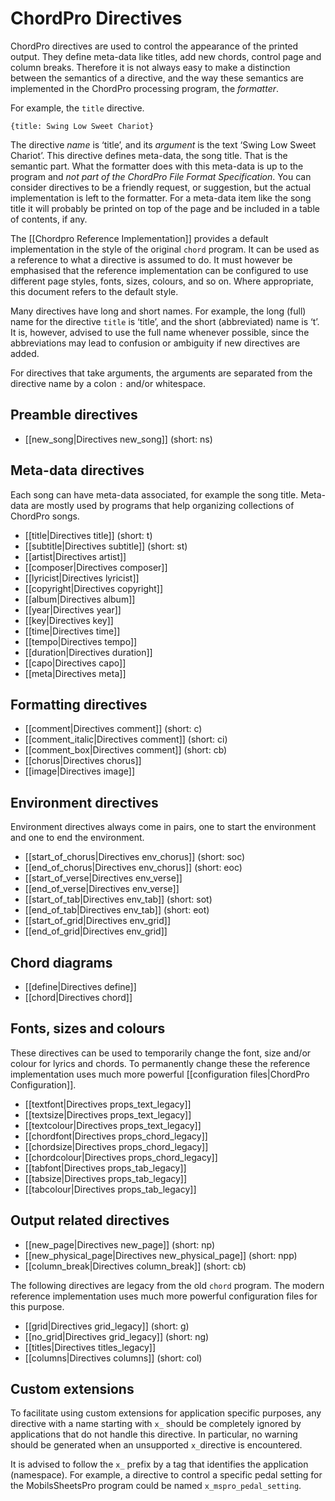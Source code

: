 # ChordPro Directives

ChordPro directives are used to control the appearance of the printed output. They define meta-data like titles, add new chords, control page and column breaks. Therefore it is not always easy to make a distinction between the semantics of a directive, and the way these semantics are implemented in the ChordPro processing program, the _formatter_.

For example, the `title` directive.

    {title: Swing Low Sweet Chariot}

The directive _name_ is ‘title’, and its _argument_ is the text ‘Swing Low Sweet Chariot’. This directive defines meta-data, the song title. That is the semantic part. What the formatter does with this meta-data is up to the program and _not part of the ChordPro File Format Specification_. You can consider directives to be a friendly request, or suggestion, but the actual implementation is left to the formatter. For a meta-data item like the song title it will probably be printed on top of the page and be included in a table of contents, if any.

The [[Chordpro Reference Implementation]] provides a default implementation in the style of the original `chord` program. It can be used as a reference to what a directive is assumed to do. It must however be emphasised that the reference implementation can be configured to use different page styles, fonts, sizes, colours, and so on. Where appropriate, this document refers to the default style.

Many directives have long and short names. For example, the long (full) name for the directive `title` is ‘title’,
and the short (abbreviated) name is ‘t’. It is, however, advised to use the full name whenever possible, since the abbreviations may lead to confusion or ambiguity if new directives are added.

For directives that take arguments, the arguments are separated from the directive name by a colon `:` and/or whitespace.

## Preamble directives

* [[new_song|Directives new_song]] (short: ns)

## Meta-data directives

Each song can have meta-data associated, for example the song title. Meta-data are mostly used by programs that help
organizing collections of ChordPro songs.

* [[title|Directives title]] (short: t)
* [[subtitle|Directives subtitle]] (short: st)
* [[artist|Directives artist]]
* [[composer|Directives composer]]
* [[lyricist|Directives lyricist]]
* [[copyright|Directives copyright]]
* [[album|Directives album]]
* [[year|Directives year]]
* [[key|Directives key]]
* [[time|Directives time]]
* [[tempo|Directives tempo]]
* [[duration|Directives duration]]
* [[capo|Directives capo]]
* [[meta|Directives meta]]

## Formatting directives

* [[comment|Directives comment]] (short: c)
* [[comment_italic|Directives comment]] (short: ci)
* [[comment_box|Directives comment]] (short: cb)
* [[chorus|Directives chorus]]
* [[image|Directives image]]

## Environment directives

Environment directives always come in pairs, one to start the environment and one to end the environment.

* [[start_of_chorus|Directives env_chorus]] (short: soc)
* [[end_of_chorus|Directives env_chorus]] (short: eoc)
* [[start_of_verse|Directives env_verse]]
* [[end_of_verse|Directives env_verse]]
* [[start_of_tab|Directives env_tab]] (short: sot)
* [[end_of_tab|Directives env_tab]] (short: eot)
* [[start_of_grid|Directives env_grid]]
* [[end_of_grid|Directives env_grid]]

## Chord diagrams

* [[define|Directives define]]
* [[chord|Directives chord]]

## Fonts, sizes and colours

These directives can be used to temporarily change the font, size and/or colour for lyrics and chords. To permanently change these the reference implementation uses much more powerful [[configuration files|ChordPro Configuration]].

* [[textfont|Directives props_text_legacy]]
* [[textsize|Directives props_text_legacy]]
* [[textcolour|Directives props_text_legacy]]
* [[chordfont|Directives props_chord_legacy]]
* [[chordsize|Directives props_chord_legacy]]
* [[chordcolour|Directives props_chord_legacy]]
* [[tabfont|Directives props_tab_legacy]]
* [[tabsize|Directives props_tab_legacy]]
* [[tabcolour|Directives props_tab_legacy]]

## Output related directives

* [[new_page|Directives new_page]] (short: np)
* [[new_physical_page|Directives new_physical_page]] (short: npp)
* [[column_break|Directives column_break]] (short: cb)

The following directives are legacy from the old `chord` program. The modern reference implementation uses much more powerful configuration files for this purpose.

* [[grid|Directives grid_legacy]] (short: g)
* [[no_grid|Directives grid_legacy]] (short: ng)
* [[titles|Directives titles_legacy]]
* [[columns|Directives columns]] (short: col)

## Custom extensions

To facilitate using custom extensions for application specific purposes, any directive with a name starting with `x_` should be completely ignored by applications that do not handle this directive. In particular, no warning should be generated when an unsupported `x_`directive is encountered.

It is advised to follow the `x_` prefix by a tag that identifies the application (namespace). For example, a directive  to control a specific pedal setting for the MobilsSheetsPro program could be named `x_mspro_pedal_setting`.
